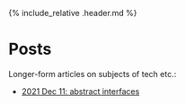 
<link rel="shortcut icon" type="image/png" href="favicon.png">

{% include_relative .header.md %}

# Posts

Longer-form articles on subjects of tech etc.:
- [2021 Dec 11: abstract interfaces]({{site.url}}/posts/2021-12-11-a)

